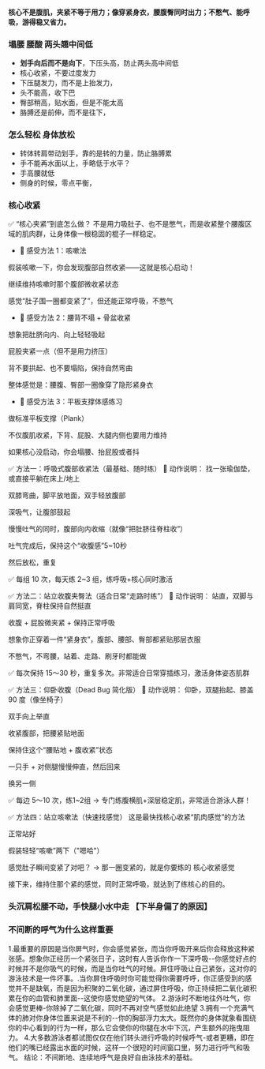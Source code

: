 #### 核心不是腹肌，夹紧不等于用力；像穿紧身衣，腰腹臀同时出力；不憋气、能呼吸，游得稳又省力。



### 塌腰 腰酸 两头翘中间低

* **划手向后而不是向下**，下压头高，防止两头高中间低
*  核心收紧，不要过度发力
*  下压腿发力，而不是上抬发力，
*  头不能高，收下巴 
*  臀部稍高，贴水面，但是不能太高
*  胳膊还是前伸，而不是往下，

### 怎么轻松 身体放松 

* 转体转肩带动划手，靠的是转的力量，防止胳膊累
* 手不能再水面以上，手略低于水平？ 
* 手高腰就低
* 侧身的时候，零点平衡，

### 核心收紧

✅ “核心夹紧”到底怎么做？
不是用力吸肚子、也不是憋气，而是收紧整个腰腹区域的肌肉群，让身体像一根稳固的棍子一样稳定。

* 🎯 感受方法 1：咳嗽法

假装咳嗽一下，你会发现腹部自然收紧——这就是核心启动！

继续维持咳嗽时那个腹部微收紧状态

感觉“肚子围一圈都变紧了”，但还能正常呼吸，不憋气

* 🎯 感受方法 2：腰背不塌 + 骨盆收紧

想象把肚脐向内、向上轻轻吸起

屁股夹紧一点（但不是用力挤压）

背不要拱起、也不要塌陷，保持自然弯曲

整体感觉是：腰腹、臀部一圈像穿了隐形紧身衣

* 🎯 感受方法 3：平板支撑体感练习

做标准平板支撑（Plank）

不仅腹肌收紧，下背、屁股、大腿内侧也要用力维持

如果核心没启动，你会塌腰、抬屁股或者抖




✅ 方法一：呼吸式腹部收紧法（最基础、随时练）
📌 动作说明：
找一张瑜伽垫，或直接平躺在床上/地上

双膝弯曲，脚平放地面，双手轻放腹部

深吸气，让腹部鼓起

慢慢吐气的同时，腹部向内收缩（就像“把肚脐往脊柱收”）

吐气完成后，保持这个“收腹感”5~10秒

然后放松，重复

✅ 每组 10 次，每天练 2~3 组，练呼吸+核心同时激活

✅ 方法二：站立收腹夹臀法（适合日常“走路时练”）
📌 动作说明：
站直，双脚与肩同宽，脊柱保持自然挺直

收腹 + 屁股微夹紧 + 保持正常呼吸

想象你正穿着一件“紧身衣”，腹部、腰部、臀部都紧贴那层衣服

不憋气，不弯腰，站着、走路、刷牙时都能做

✅ 每次保持 15～30 秒，重复多次。非常适合日常穿插练习，激活身体姿态肌群

✅ 方法三：仰卧收腹（Dead Bug 简化版）
📌 动作说明：
仰卧，双腿抬起、膝盖 90 度（像坐椅子）

双手向上举直

收紧腹部，把腰紧贴地面

保持住这个“腰贴地 + 腹收紧”状态

一只手 + 对侧腿慢慢伸直，然后回来

换另一侧

✅ 每边 5～10 次，练1~2组
→ 专门练腹横肌+深层稳定肌，非常适合游泳人群！

✅ 方法四：站立咳嗽法（快速找感觉）
这是最快找核心收紧“肌肉感觉”的方法

正常站好

假装轻轻“咳嗽”两下（"嗯哈"）

感觉肚子瞬间变紧了对吧？
→ 那一圈变紧的，就是你要练的 核心收紧感觉

接下来，维持住那个紧的感觉，同时正常呼吸，就达到了练核心的目的。


### 头沉肩松腰不动，手快腿小水中走 【下半身偏了的原因】


### 不间断的呼气为什么这样重要

1.最重要的原因是当你屏气时，你会感觉紧张，而当你呼吸开来后你会释放这种紧张感。想象你正经历一个紧张日子，这时有人告诉你作一下深呼吸--你感觉好点的时候并不是你吸气的时候，而是当你吐气的时候。屏住呼吸让自己紧张，这对你的游泳技术是一件坏事。.当你屏住呼吸时你可能觉得你需要呼呼，你正感受到的感觉并不是缺氧，而是因为积聚的二氧化碳，通过屏住呼吸，你正持续把二氧化碳积累在你的血管和肺里面--这使你感觉绝望的气体。 2.游泳时不断地往外吐气，你会感觉更棒-你除掉了二氧化碳，同时不再对空气感觉如此绝望 3.拥有一个充满气体的肺对你身体位置来说是不利的--你的胸部浮力太大。既然你的身体就象看围绕你的中心看到的行为一样，那么它会使你的你腿在水中下沉，产生额外的拖曳阻力。 4.大多数游泳者都试图仅仅在他们转头进行呼吸的时候呼气-或者更糟，即在他们的嘴已经露出水面的时候，这样一个很短的时间窗口里，努力进行呼气和吸气。 结论：不间断地、连续地呼气是良好自由泳技术的基础。


